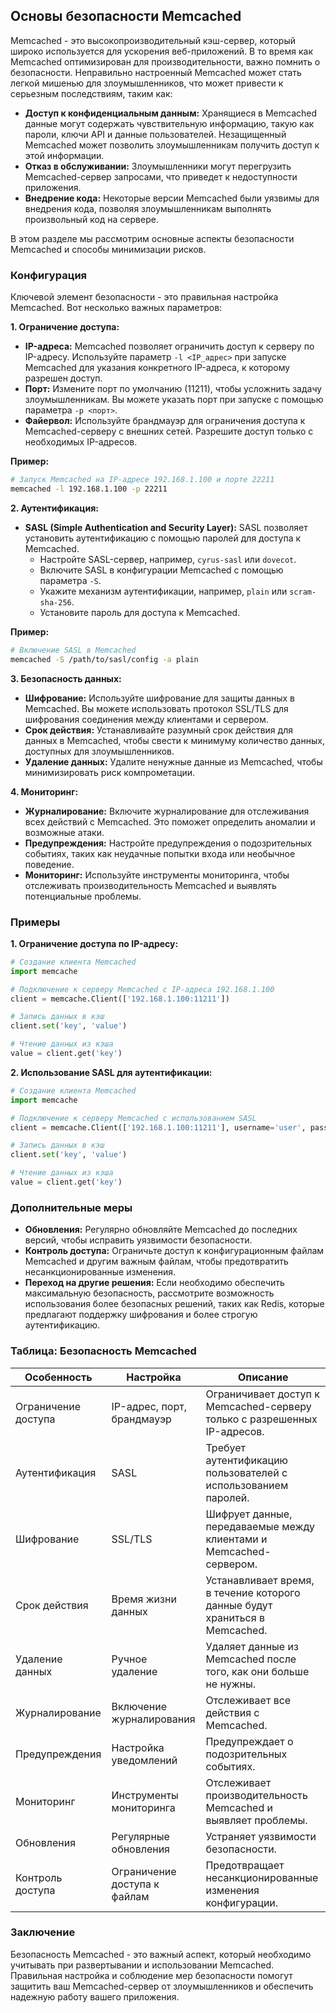 ## Основы безопасности Memcached

Memcached - это высокопроизводительный кэш-сервер, который широко используется для ускорения веб-приложений. В то время как Memcached оптимизирован для производительности, важно помнить о безопасности. Неправильно настроенный Memcached может стать легкой мишенью для злоумышленников, что может привести к серьезным последствиям, таким как:

* **Доступ к конфиденциальным данным:**  Хранящиеся в Memcached данные могут содержать чувствительную информацию, такую как пароли, ключи API и данные пользователей. Незащищенный Memcached может позволить злоумышленникам получить доступ к этой информации.
* **Отказ в обслуживании:**  Злоумышленники могут перегрузить Memcached-сервер запросами, что приведет к недоступности приложения.
* **Внедрение кода:**  Некоторые версии Memcached были уязвимы для внедрения кода, позволяя злоумышленникам выполнять произвольный код на сервере.

В этом разделе мы рассмотрим основные аспекты безопасности Memcached и способы минимизации рисков.

### Конфигурация

Ключевой элемент безопасности - это правильная настройка Memcached. Вот несколько важных параметров:

**1. Ограничение доступа:**

* **IP-адреса:**  Memcached позволяет ограничить доступ к серверу по IP-адресу. Используйте параметр `-l <IP_адрес>` при запуске Memcached для указания конкретного IP-адреса, к которому разрешен доступ.
* **Порт:**  Измените порт по умолчанию (11211), чтобы усложнить задачу злоумышленникам. Вы можете указать порт при запуске с помощью параметра `-p <порт>`. 
* **Файервол:**  Используйте брандмауэр для ограничения доступа к Memcached-серверу с внешних сетей. Разрешите доступ только с необходимых IP-адресов.

**Пример:**

```bash
# Запуск Memcached на IP-адресе 192.168.1.100 и порте 22211
memcached -l 192.168.1.100 -p 22211
```

**2. Аутентификация:**

* **SASL (Simple Authentication and Security Layer):** SASL позволяет установить аутентификацию с помощью паролей для доступа к Memcached. 
    * Настройте SASL-сервер, например, `cyrus-sasl` или `dovecot`.
    * Включите SASL в конфигурации Memcached с помощью параметра `-S`.
    * Укажите механизм аутентификации, например, `plain` или `scram-sha-256`.
    * Установите пароль для доступа к Memcached.

**Пример:**

```bash
# Включение SASL в Memcached
memcached -S /path/to/sasl/config -a plain
```

**3. Безопасность данных:**

* **Шифрование:**  Используйте шифрование для защиты данных в Memcached. Вы можете использовать протокол SSL/TLS для шифрования соединения между клиентами и сервером.
* **Срок действия:**  Устанавливайте разумный срок действия для данных в Memcached, чтобы свести к минимуму количество данных, доступных для злоумышленников.
* **Удаление данных:**  Удалите ненужные данные из Memcached, чтобы минимизировать риск компрометации.

**4. Мониторинг:**

* **Журналирование:**  Включите журналирование для отслеживания всех действий с Memcached. Это поможет определить аномалии и возможные атаки.
* **Предупреждения:**  Настройте предупреждения о подозрительных событиях, таких как неудачные попытки входа или необычное поведение.
* **Мониторинг:**  Используйте инструменты мониторинга, чтобы отслеживать производительность Memcached и выявлять потенциальные проблемы.

### Примеры

**1. Ограничение доступа по IP-адресу:**

```python
# Создание клиента Memcached
import memcache

# Подключение к серверу Memcached с IP-адреса 192.168.1.100
client = memcache.Client(['192.168.1.100:11211'])

# Запись данных в кэш
client.set('key', 'value')

# Чтение данных из кэша
value = client.get('key')
```

**2. Использование SASL для аутентификации:**

```python
# Создание клиента Memcached
import memcache

# Подключение к серверу Memcached с использованием SASL
client = memcache.Client(['192.168.1.100:11211'], username='user', password='password')

# Запись данных в кэш
client.set('key', 'value')

# Чтение данных из кэша
value = client.get('key')
```

### Дополнительные меры

* **Обновления:**  Регулярно обновляйте Memcached до последних версий, чтобы исправить уязвимости безопасности.
* **Контроль доступа:**  Ограничьте доступ к конфигурационным файлам Memcached и другим важным файлам, чтобы предотвратить несанкционированные изменения.
* **Переход на другие решения:**  Если необходимо обеспечить максимальную безопасность, рассмотрите возможность использования более безопасных решений, таких как Redis, которые предлагают поддержку шифрования и более строгую аутентификацию.

### Таблица: Безопасность Memcached

| Особенность | Настройка | Описание |
|---|---|---|
| Ограничение доступа | IP-адрес, порт, брандмауэр | Ограничивает доступ к Memcached-серверу только с разрешенных IP-адресов. |
| Аутентификация | SASL | Требует аутентификацию пользователей с использованием паролей. |
| Шифрование | SSL/TLS | Шифрует данные, передаваемые между клиентами и Memcached-сервером. |
| Срок действия | Время жизни данных | Устанавливает время, в течение которого данные будут храниться в Memcached. |
| Удаление данных | Ручное удаление | Удаляет данные из Memcached после того, как они больше не нужны. |
| Журналирование | Включение журналирования | Отслеживает все действия с Memcached. |
| Предупреждения | Настройка уведомлений | Предупреждает о подозрительных событиях. |
| Мониторинг | Инструменты мониторинга | Отслеживает производительность Memcached и выявляет проблемы. |
| Обновления | Регулярные обновления | Устраняет уязвимости безопасности. |
| Контроль доступа | Ограничение доступа к файлам | Предотвращает несанкционированные изменения конфигурации. |

### Заключение

Безопасность Memcached - это важный аспект, который необходимо учитывать при развертывании и использовании Memcached. Правильная настройка и соблюдение мер безопасности помогут защитить ваш Memcached-сервер от злоумышленников и обеспечить надежную работу вашего приложения. 
